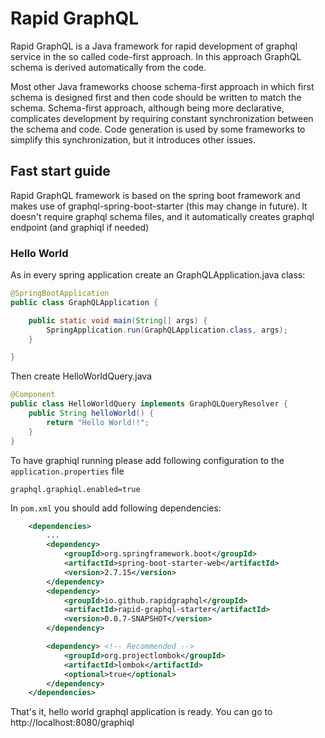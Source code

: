 # Rapid GraphQL
Rapid GraphQL is a Java framework for rapid development of graphql service in the so called code-first approach.
In this approach GraphQL schema is derived automatically from the code. 

Most other Java frameworks choose schema-first approach in which first schema is designed first and then code should be written to match the schema.
Schema-first approach, although being more declarative, complicates development by requiring constant synchronization between the schema and code.
Code generation is used by some frameworks to simplify this synchronization, but it introduces other issues.

## Fast start guide

Rapid GraphQL framework is based on the spring boot framework and makes use of graphql-spring-boot-starter (this may change in future).
It doesn't require graphql schema files, and it automatically creates graphql endpoint (and graphiql if needed)

### Hello World
As in every spring application create an GraphQLApplication.java class:
```java
@SpringBootApplication
public class GraphQLApplication {

	public static void main(String[] args) {
		SpringApplication.run(GraphQLApplication.class, args);
	}

}

```

Then create HelloWorldQuery.java
```java
@Component
public class HelloWorldQuery implements GraphQLQueryResolver {
    public String helloWorld() {
        return "Hello World!!";
    }
}
```

To have graphiql running please add following configuration to the ``application.properties`` file
```properties
graphql.graphiql.enabled=true
```

In ``pom.xml`` you should add following dependencies:
```xml
    <dependencies>
        ...
        <dependency>
            <groupId>org.springframework.boot</groupId>
            <artifactId>spring-boot-starter-web</artifactId>
            <version>2.7.15</version>
        </dependency>
        <dependency>
            <groupId>io.github.rapidgraphql</groupId>
            <artifactId>rapid-graphql-starter</artifactId>
            <version>0.0.7-SNAPSHOT</version>
        </dependency>

        <dependency> <!-- Recommended -->
            <groupId>org.projectlombok</groupId>
            <artifactId>lombok</artifactId>
            <optional>true</optional>
        </dependency>
    </dependencies>
```

That's it, hello world graphql application is ready.
You can go to http://localhost:8080/graphiql
